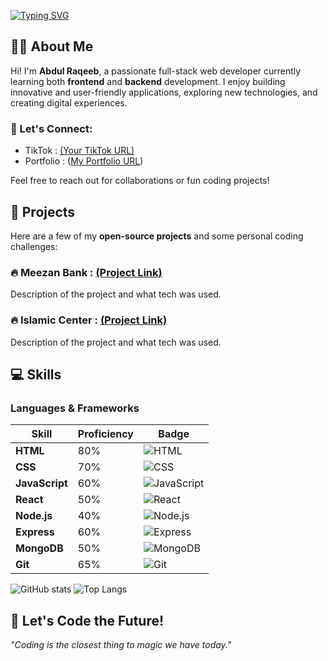 [![Typing SVG](https://readme-typing-svg.herokuapp.com?font=Fira+Code&duration=4000&pause=1000&center=true&vCenter=true&width=500&lines=Hi+There!+I'm+Abdul+Raqeeb+👋;Full+Stack+Web+Developer+in+Progress+💻;Frontend+%26+Backend+Learner+🚀;Building+my+digital+brand%3A+TexonCoder+⚡;TexonCoder+%3D+Code+with+Purpose+%F0%9F%92%A7%E2%9C%A8)](https://git.io/typing-svg)


## 👨‍💻 About Me

Hi! I'm **Abdul Raqeeb**, a passionate full-stack web developer currently learning both **frontend** and **backend** development. I enjoy building innovative and user-friendly applications, exploring new technologies, and creating digital experiences.

### 💬 Let's Connect:
- TikTok  : [(Your TikTok URL)](https://www.tiktok.com/@alreadybroken108)
- Portfolio  : ([My Portfolio URL](https://abdul-raqeeb1.github.io/web-design-expert/))

Feel free to reach out for collaborations or fun coding projects!

## 🚀 Projects

Here are a few of my **open-source projects** and some personal coding challenges:

### 🔥 Meezan Bank  : [(Project Link)](https://abdul-raqeeb1.github.io/web-design-expert/Meezan%20WebSite/Index.html)  
Description of the project and what tech was used.

### 🔥 Islamic Center  : [(Project Link)](https://abdul-raqeeb1.github.io/web-design-expert/Project%20Ramzan%20Web%202025/Index.html)  
Description of the project and what tech was used.


## 💻 Skills

### **Languages & Frameworks**

| **Skill**          | **Proficiency**      | **Badge**                                                                 |                     
|--------------------|----------------------|---------------------------------------------------------------------------|                                         
| **HTML**           | 80%                  | ![HTML](https://img.shields.io/badge/-HTML-E34F26?style=flat&logo=html5&logoColor=fff) |                                    
| **CSS**            | 70%                  | ![CSS](https://img.shields.io/badge/-CSS-1572B6?style=flat&logo=css3&logoColor=fff) |
| **JavaScript**     | 60%                  | ![JavaScript](https://img.shields.io/badge/-JavaScript-F7DF1E?style=flat&logo=javascript&logoColor=fff) |
| **React**          | 50%                  | ![React](https://img.shields.io/badge/-React-61DAFB?style=flat&logo=react&logoColor=fff) |
| **Node.js**        | 40%                  | ![Node.js](https://img.shields.io/badge/-Node.js-339933?style=flat&logo=node.js&logoColor=fff) |
| **Express**        | 60%                  | ![Express](https://img.shields.io/badge/-Express-000000?style=flat&logo=express&logoColor=fff) |
| **MongoDB**        | 50%                  | ![MongoDB](https://img.shields.io/badge/-MongoDB-47A248?style=flat&logo=mongodb&logoColor=fff) |
| **Git**            | 65%                  | ![Git](https://img.shields.io/badge/-Git-F05032?style=flat&logo=git&logoColor=fff) |



![GitHub stats](https://github-readme-stats.vercel.app/api?username=YourGitHubUsername&show_icons=true&hide_title=true&count_private=true&hide=prs)
![Top Langs](https://github-readme-stats.vercel.app/api/top-langs/?username=YourGitHubUsername&layout=compact)

## 🚀 Let's Code the Future!

_"Coding is the closest thing to magic we have today."_



<!---
Abdul-Raqeeb1/Abdul-Raqeeb1 is a ✨ special ✨ repository because its `README.md` (this file) appears on your GitHub profile.
You can click the Preview link to take a look at your changes.
--->
